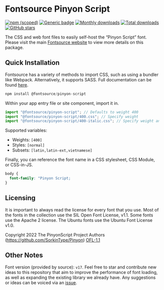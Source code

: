 # Fontsource Pinyon Script

[![npm (scoped)](https://img.shields.io/npm/v/@fontsource/pinyon-script?color=brightgreen)](https://www.npmjs.com/package/@fontsource/pinyon-script) [![Generic badge](https://img.shields.io/badge/fontsource-passing-brightgreen)](https://github.com/fontsource/fontsource) [![Monthly downloads](https://badgen.net/npm/dm/@fontsource/pinyon-script)](https://github.com/fontsource/fontsource) [![Total downloads](https://badgen.net/npm/dt/@fontsource/pinyon-script)](https://github.com/fontsource/fontsource) [![GitHub stars](https://img.shields.io/github/stars/fontsource/fontsource.svg?style=social&label=Star)](https://github.com/fontsource/fontsource/stargazers)

The CSS and web font files to easily self-host the “Pinyon Script” font. Please visit the main [Fontsource website](https://fontsource.org/fonts/pinyon-script) to view more details on this package.

## Quick Installation

Fontsource has a variety of methods to import CSS, such as using a bundler like Webpack. Alternatively, it supports SASS. Full documentation can be found [here](https://beta.fontsource.org/docs/getting-started/introduction).

```javascript
npm install @fontsource/pinyon-script
```

Within your app entry file or site component, import it in.

```javascript
import "@fontsource/pinyon-script"; // Defaults to weight 400
import "@fontsource/pinyon-script/400.css"; // Specify weight
import "@fontsource/pinyon-script/400-italic.css"; // Specify weight and style

```

Supported variables:
- Weights: `[400]`
- Styles: `[normal]`
- Subsets: `[latin,latin-ext,vietnamese]`

Finally, you can reference the font name in a CSS stylesheet, CSS Module, or CSS-in-JS.

```css
body {
  font-family: "Pinyon Script;
}
```

## Licensing
It is important to always read the license for every font that you use.
Most of the fonts in the collection use the SIL Open Font License, v1.1. Some fonts use the Apache 2 license. The Ubuntu fonts use the Ubuntu Font License v1.0.

Copyright 2022 The PinyonScript Project Authors (https://github.com/SorkinType/Pinyon)
[OFL-1.1](http://scripts.sil.org/OFL)

## Other Notes
Font version (provided by source): `v17`.
Feel free to star and contribute new ideas to this repository that aim to improve the performance of font loading, as well as expanding the existing library we already have. Any suggestions or ideas can be voiced via an [issue](https://github.com/fontsource/fontsource/issues).